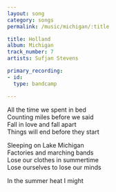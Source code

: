 ```yaml
---
layout: song
category: songs
permalink: /music/michigan/:title

title: Holland
album: Michigan
track_number: 7
artists: Sufjan Stevens

primary_recording: 
- id: 
  type: bandcamp

---
```


All the time we spent in bed  <br>
Counting miles before we said <br>
Fall in love and fall apart <br>
Things will end before they start

Sleeping on Lake Michigan <br>
Factories and marching bands <br>
Lose our clothes in summertime <br>
Lose ourselves to lose our minds

In the summer heat I might